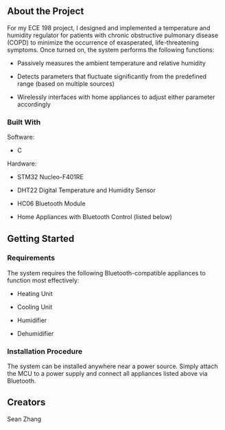 ## About the Project

For my ECE 198 project, I designed and implemented a temperature and humidity regulator for patients with chronic obstructive pulmonary disease (COPD) to minimize the occurrence of exasperated, life-threatening symptoms. Once turned on, the system performs the following functions:

* Passively measures the ambient temperature and relative humidity

* Detects parameters that fluctuate significantly from the predefined range (based on multiple sources)

* Wirelessly interfaces with home appliances to adjust either parameter accordingly

### Built With

Software:

* C

Hardware:

* STM32 Nucleo-F401RE

* DHT22 Digital Temperature and Humidity Sensor

* HC06 Bluetooth Module

* Home Appliances with Bluetooth Control (listed below)

## Getting Started

### Requirements

The system requires the following Bluetooth-compatible appliances to function most effectively:

* Heating Unit

* Cooling Unit

* Humidifier

* Dehumidifier

### Installation Procedure

The system can be installed anywhere near a power source. Simply attach the MCU to a power supply and connect all appliances listed above via Bluetooth.

## Creators

Sean Zhang
